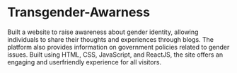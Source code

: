 # Transgender-Awarness
Built a website to raise awareness about gender identity, allowing individuals to share their thoughts and experiences through blogs. The platform also provides information on government policies related to gender issues. Built using HTML, CSS, JavaScript, and ReactJS, the site offers an engaging and userfriendly experience for all visitors. 
